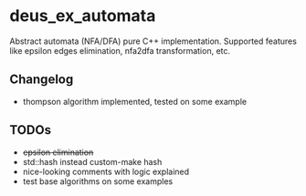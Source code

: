# deus_ex_automata
Abstract automata (NFA/DFA) pure C++ implementation. Supported features like epsilon edges elimination, nfa2dfa transformation, etc.

## Changelog
  - thompson algorithm implemented, tested on some example
  
## TODOs
  - ~~epsilon elimination~~
  - std::hash instead custom-make hash
  - nice-looking comments with logic explained
  - test base algorithms on some examples
